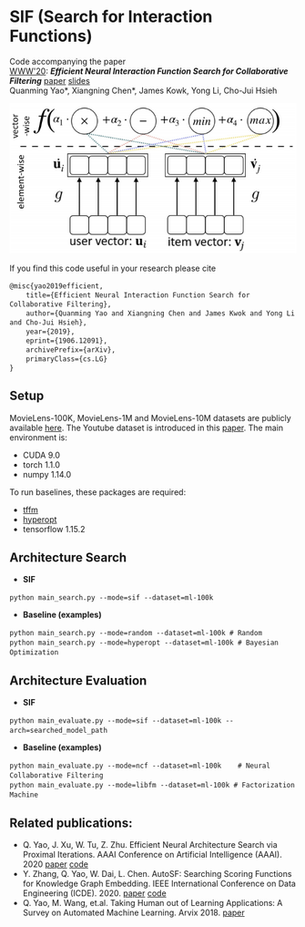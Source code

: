 # SIF (Search for Interaction Functions)
Code accompanying the paper  
[WWW'20](https://www2020.thewebconf.org/): ***Efficient Neural Interaction Function Search for Collaborative Filtering*** [paper](https://arxiv.org/abs/1906.12091) [slides](https://pan.baidu.com/s/1XyJb5Nc9ZMUz_dq9c767Ug)  
Quanming Yao*, Xiangning Chen*, James Kowk, Yong Li, Cho-Jui Hsieh

![](fig.png)

If you find this code useful in your research please cite

```
@misc{yao2019efficient,
    title={Efficient Neural Interaction Function Search for Collaborative Filtering},
    author={Quanming Yao and Xiangning Chen and James Kwok and Yong Li and Cho-Jui Hsieh},
    year={2019},
    eprint={1906.12091},
    archivePrefix={arXiv},
    primaryClass={cs.LG}
}
```

## Setup
MovieLens-100K, MovieLens-1M and MovieLens-10M datasets are publicly available [here](https://grouplens.org/datasets/movielens/). The Youtube dataset is introduced in this [paper](https://ieeexplore.ieee.org/abstract/document/5360276).
The main environment is:  
* CUDA 9.0
* torch 1.1.0
* numpy 1.14.0

To run baselines, these packages are required:  
* [tffm](https://github.com/geffy/tffm)
* [hyperopt](https://github.com/hyperopt/hyperopt)
* tensorflow 1.15.2

## Architecture Search
* **SIF**

```python main_search.py --mode=sif --dataset=ml-100k```

* **Baseline (examples)**

```python main_search.py --mode=random --dataset=ml-100k # Random```  
```python main_search.py --mode=hyperopt --dataset=ml-100k # Bayesian Optimization``` 

## Architecture Evaluation
* **SIF**

```python main_evaluate.py --mode=sif --dataset=ml-100k --arch=searched_model_path```

* **Baseline (examples)**

```python main_evaluate.py --mode=ncf --dataset=ml-100k    # Neural Collaborative Filtering```  
```python main_evaluate.py --mode=libfm --dataset=ml-100k # Factorization Machine```

## Related publications:
* Q. Yao, J. Xu, W. Tu, Z. Zhu. Efficient Neural Architecture Search via Proximal Iterations. AAAI Conference on Artificial Intelligence (AAAI). 2020 [paper](https://arxiv.org/abs/1905.13577) [code](https://github.com/xujinfan/NASP-codes)
* Y. Zhang, Q. Yao, W. Dai, L. Chen. AutoSF: Searching Scoring Functions for Knowledge Graph Embedding. IEEE International Conference on Data Engineering (ICDE). 2020. [paper](https://128.84.21.199/abs/1904.11682) [code](https://github.com/yzhangee/AutoSF)
* Q. Yao, M. Wang, et.al. Taking Human out of Learning Applications: A Survey on Automated Machine Learning. Arvix 2018. [paper](https://arxiv.org/abs/1810.13306)




